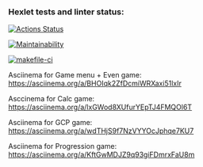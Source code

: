 ### Hexlet tests and linter status:
[![Actions Status](https://github.com/julia-trevgoda/java-project-lvl1/workflows/hexlet-check/badge.svg)](https://github.com/julia-trevgoda/java-project-lvl1/actions)

[![Maintainability](https://api.codeclimate.com/v1/badges/a99a88d28ad37a79dbf6/maintainability)](https://codeclimate.com/github/codeclimate/codeclimate/maintainability)

[![makefile-ci](https://github.com/julia-trevgoda/java-project-lvl1/actions/workflows/makefile-ci.yml/badge.svg)](https://github.com/julia-trevgoda/java-project-lvl1/actions/workflows/makefile-ci.yml)

Asciinema for Game menu + Even game:
https://asciinema.org/a/BHOIqk2ZfDcmiWRXaxi51lxIr

Asccinema for Calc game:
https://asciinema.org/a/lxGWod8XUfurYEpTJ4FMQOl6T

Asciinema for GCP game:
https://asciinema.org/a/wdTHjS9f7NzVYYOcJphqe7KU7

Asciinema for Progression game:
https://asciinema.org/a/KftGwMDJZ9q93giFDmrxFaU8m
